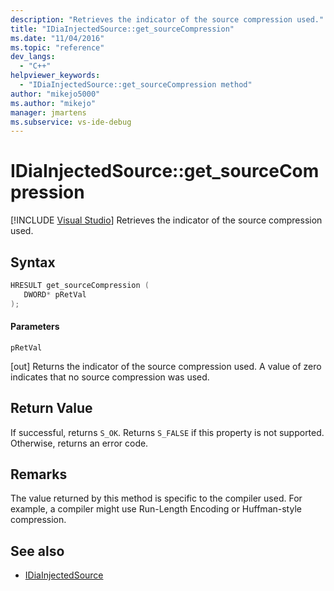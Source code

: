 ```yaml
---
description: "Retrieves the indicator of the source compression used."
title: "IDiaInjectedSource::get_sourceCompression"
ms.date: "11/04/2016"
ms.topic: "reference"
dev_langs:
  - "C++"
helpviewer_keywords:
  - "IDiaInjectedSource::get_sourceCompression method"
author: "mikejo5000"
ms.author: "mikejo"
manager: jmartens
ms.subservice: vs-ide-debug
---
```

# IDiaInjectedSource::get_sourceCompression

 [!INCLUDE [Visual Studio](~/includes/applies-to-version/vs-windows-only.md)]
Retrieves the indicator of the source compression used.

## Syntax

```C++
HRESULT get_sourceCompression ( 
   DWORD* pRetVal
);
```

#### Parameters
 `pRetVal`

[out] Returns the indicator of the source compression used. A value of zero indicates that no source compression was used.

## Return Value
 If successful, returns `S_OK`. Returns `S_FALSE` if this property is not supported. Otherwise, returns an error code.

## Remarks
 The value returned by this method is specific to the compiler used. For example, a compiler might use Run-Length Encoding or Huffman-style compression.

## See also
- [IDiaInjectedSource](../../debugger/debug-interface-access/idiainjectedsource.md)

